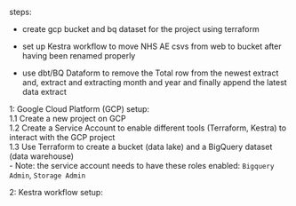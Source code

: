 steps:

- create gcp bucket and bq dataset for the project using terraform

- set up Kestra workflow to move NHS AE csvs from web to bucket after having been renamed properly

- use dbt/BQ Dataform to remove the Total row from the newest extract and, extract and extracting month and year and finally append the latest data extract

1: Google Cloud Platform (GCP) setup:  
1.1 Create a new project on GCP  
1.2 Create a Service Account to enable different tools (Terraform, Kestra) to interact with the GCP project  
1.3 Use Terraform to create a bucket (data lake) and a BigQuery dataset (data warehouse)    
    - Note: the service account needs to have these roles enabled: `Bigquery Admin`, `Storage Admin`  

2: Kestra workflow setup: